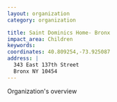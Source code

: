 ```yaml
---
layout: organization
category: organization

title: Saint Dominics Home- Bronx
impact_area: Children
keywords: 
coordinates: 40.809254,-73.925087
address: |
  343 East 137th Street
  Bronx NY 10454
---
```

Organization's overview
